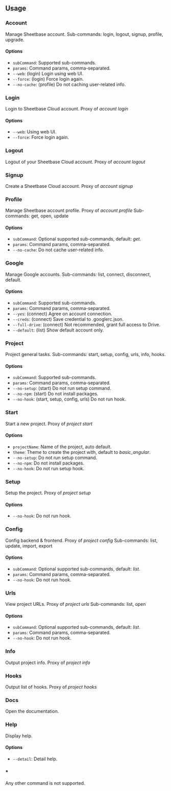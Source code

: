## Usage

### Account

Manage Sheetbase account.
Sub-commands: login, logout, signup, profile, upgrade.

#### Options

- `subCommand`: Supported sub-commands.
- `params`: Command params, comma-separated.
- `--web`: (login) Login using web UI.
- `--force`: (login) Force login again.
- `--no-cache`: (profile) Do not caching user-related info.

### Login

Login to Sheetbase Cloud account.
Proxy of _account login_

#### Options

- `--web`: Using web UI.
- `--force`: Force login again.

### Logout

Logout of your Sheetbase Cloud account.
Proxy of _account logout_

### Signup

Create a Sheetbase Cloud account.
Proxy of _account signup_

### Profile

Manage Sheetbase account profile.
Proxy of _account profile_
Sub-commands: get, open, update

#### Options

- `subCommand`: Optional supported sub-commands, default: _get_.
- `params`: Command params, comma-separated.
- `--no-cache`: Do not cache user-related info.

### Google

Manage Google accounts.
Sub-commands: list, connect, disconnect, default.

#### Options

- `subCommand`: Supported sub-commands.
- `params`: Command params, comma-separated.
- `--yes`: (connect) Agree on account connection.
- `--creds`: (connect) Save credential to .googlerc.json.
- `--full-drive`: (connect) Not recommended, grant full access to Drive.
- `--default`: (list) Show default account only.

### Project

Project general tasks.
Sub-commands: start, setup, config, urls, info, hooks.

#### Options

- `subCommand`: Supported sub-commands.
- `params`: Command params, comma-separated.
- `--no-setup`: (start) Do not run setup command.
- `--no-npm`: (start) Do not install packages.
- `--no-hook`: (start, setup, config, urls) Do not run hook.

### Start

Start a new project.
Proxy of _project start_

#### Options

- `projectName`: Name of the project, auto default.
- `theme`: Theme to create the project with, default to _basic_angular_.
- `--no-setup`: Do not run setup command.
- `--no-npm`: Do not install packages.
- `--no-hook`: Do not run setup hook.

### Setup

Setup the project.
Proxy of _project setup_

#### Options

- `--no-hook`: Do not run hook.

### Config

Config backend & frontend.
Proxy of _project config_
Sub-commands: list, update, import, export

#### Options

- `subCommand`: Optional supported sub-commands, default: _list_.
- `params`: Command params, comma-separated.
- `--no-hook`: Do not run hook.

### Urls

View project URLs.
Proxy of _project urls_
Sub-commands: list, open

#### Options

- `subCommand`: Optional supported sub-commands, default: _list_.
- `params`: Command params, comma-separated.
- `--no-hook`: Do not run hook.

### Info

Output project info.
Proxy of _project info_

### Hooks

Output list of hooks.
Proxy of _project hooks_

### Docs

Open the documentation.

### Help

Display help.

#### Options

- `--detail`: Detail help.

### *

Any other command is not supported.
